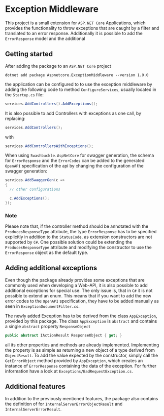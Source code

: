 # Exception Middleware
This project is a small extension for `ASP.NET Core` Applications, which provides the functionality to throw exceptions that are caught by a filter and translated to an error response. Additionally it is possible to add the `ErrorResponse` model and the additional 

## Getting started
After adding the package to an `ASP.NET Core` project
```
dotnet add package Aspnetcore.ExceptionMiddleware --version 1.0.0
```
the application can be configured to to use the exception middleware by adding the following code to method `ConfigureServices`, usually located in the `Startup.cs` file:
```c#
services.AddControllers().AddExceptions();
```
It is also possible to add Controllers with exceptions as one call, by replacing:
```c#
services.AddControllers();
```
with
```c#
services.AddControllersWithExceptions();
```

When using `Swashbuckle.AspNetCore` for swagger generation, the schema for `ErrorResponse` and the `ErrorCodes` can be added to the generated `OpenAPI` specification of the api by changing the configuration of the swagger generation:
```c#
services.AddSwaggerGen(c =>
{
  // other configurations

  c.AddExceptions();
});
```

### Note
Please note that, if the controller method should be annotated with the `ProducesResponseType` attribute, the type `ErrorResponse` has to be specified explicitly in addition to the `StatusCode`, as extension constructors are not supported by `C#`. One possible solution could be extending the `ProducesResponseType` attribute and modifying the constructor to use the `ErrorResponse` object as the default type.

## Adding additional exceptions
Even though the package already provides some exceptions that are commonly used when developing a Web-API, it is also possible to add additional exceptions for special use. The only issue is, that in `C#` it is not possible to extend an enum. This means that if you want to add the new error codes to the `OpenAPI` specification, they have to be added manually as seen in `ExceptionDocumentFilter.cs`.

The newly added Exception has to be derived from the class `AppException`, provided by this package. The class `AppException` is `abstract` and contains a single `abstract` property `ResponseObject`
```c#
public abstract IActionResult ResponseObject { get; }
```
all its other properties and methods are already implemented. Implementing the property is as simple as returning a new object of a type derived from `ObjectResult`. To add the value expected by the constructor, simply call the `GetErrorObject` method provided by `AppException`, which creates an instance of `ErrorResponse` containing the data of the exception. For further information have a look at `Exceptions/BadRequestException.cs`.

## Additional features
In addition to the previously mentioned features, the package also contains the definition of for `InternalServerErrorObjectResult` and `InternalServerErrorResult`.
